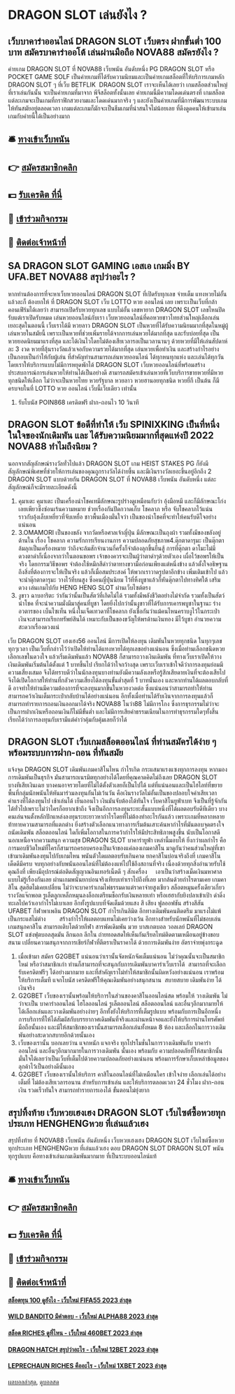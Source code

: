 # DRAGON SLOT เล่นยังไง ?
## เว็บบาคาร่าออนไลน์ DRAGON SLOT เว็บตรง ฝากขั้นต่ำ 100 บาท สมัครบาคาร่าออโต้ เล่นผ่านมือถือ NOVA88 สมัครยังไง ?
ค่ายเกม DRAGON SLOT ที่ NOVA88 เว็บพนัน อันดับหนึ่ง PG DRAGON SLOT หรือ POCKET GAME SOLF เป็นค่ายเกมที่ได้รับความนิยมและเป็นค่ายเกมสล็อตที่ให้บริการเกมหลัก DRAGON SLOT ๆ ที่เว็บ BETFLIK  DRAGON SLOT เราจะเห็นได้เลยว่า เกมสล็อตส่วนใหญ่ที่เราเล่นกันนั้น จะเป็นค่ายเกมที่มาจาก พีจีสล็อตทั้งนั้นเลย ค่ายเกมนี้มีความโดดเด่นตรงที่ เกมสล็อตแต่ละเกมจะเป็นเกมที่กราฟิกสวยงามและโดดเด่นมากจริง ๆ และยังเป็นค่ายเกมที่มีการพัฒนาระบบเกมให้ทันสมัยอยู่ตลอดเวลา เกมแต่ละเกมก็มักจะเป็นธีมเกมที่น่าสนใจไม่น้อยเลย ที่ดึงดูดคนให้เข้ามาเล่นเกมกับค่ายนี้ได้เป็นอย่างมาก

## 🛎 [ทางเข้าเว็บพนัน](https://bit.ly/3SdLNi2)
## 👉 [สมัครสมาชิกคลิก](https://bit.ly/3SdLNi2)
## 💵 [รับเครดิต ที่นี่](https://bit.ly/3dyRKHj)
## 👑 [เข้าร่วมกิจกรรม](https://bit.ly/3dyRKHj)
## 📱 [ติดต่อเจ้าหน้าที่](https://bit.ly/3dyRKHj)

## SA DRAGON SLOT GAMING เอสเอ เกมมิ่ง BY UFA.BET NOVA88 สรุปว่าอะไร ?
หากท่านต้องการที่จะหาเว็บหวยออนไลน์ DRAGON SLOT ที่เปิดรับทุกเลข จ่ายเต็ม แทงหวยไม่อั้น แล้วละก็ ต้องยกให้ ที่ DRAGON SLOT เว็บ LOTTO หวย ออนไลน์ เลย เพราะเป็นเว็บที่กล้าคอนเฟิร์มได้เลยว่า สามารถเปิดรับหวยทุกเลข แบบไม่อั้น เลขหายาก DRAGON SLOT เลขไหนปิดรับแต่เราเปิดรับหมด เล่นหวยออนไลน์กับเรา เว็บหวยออนไลน์ที่คอหวยชาวไทยส่วนใหญ่เลือกเล่นเยอะสุดในตอนนี้ เว็บเราได้มี หวยลาว DRAGON SLOT เป็นหวยที่ได้รับความนิยมมากที่สุดในหมู่ผู้เล่นหวยในสมัยนี้ เพราะเป็นหวยที่ช่วยเพิ่มรายได้จากการเล่นหวยได้มากที่สุด และรับบ่อยที่สุด เป็นหวยยอดนิยมมาแรงที่สุด และได้เงินไวโดยไม่ต้องเสียเวลารอเป็นเวลานานๆ ด้วยหวยที่มีให้เล่นสัปดาห์ละ 3 งวด หวยที่ลุ้นรางวัลแล้วเจอกับความรวยได้มากที่สุด เล่นหวยเพื่อทำเงิน และสร้างกำไรอย่างเป็นกอบเป็นกำให้กับผู้เล่น ที่สำคัญท่านสามารถเล่นหวยออนไลน์ ได้ทุกหนทุกแห่ง และเล่นได้ทุกวันโดยเราให้บริการแบบไม่มีการหยุดพักได้ DRAGON SLOT เว็บหวยออนไลน์ที่พร้อมสร้างประสบการณ์การเล่นหวยให้ท่านได้เป็นอย่างดี สามารถสมัครเข้าเล่นหวยที่เว็บบริการขายหวยที่มีหวยทุกชนิดให้เลือก ไม่ว่าจะเป็นหวยไทย หวยรัฐบาล หวยลาว หวยฮานอยทุกชนิด หวยยี่กี เป็นต้น ก็มีครบจบในที่ LOTTO หวย ออนไลน์ เว็บนี้เว็บเดียว เท่านั้น
1. รับโบนัส POIN868 เครดิตฟรี ฝาก-ถอนไว 10 วินาที

## DRAGON SLOT ข้อดีที่ทำให้ เว็บ SPINIXKING เป็นที่หนึ่งในใจของนักเดิมพัน และ ได้รับความนิยมมากที่สุดแห่งปี 2022 NOVA88 ทำไมถึงนิยม ?
นอกจากสัญลักษณ์รางวัลทั่วไปแล้ว DRAGON SLOT เกม HEIST STAKES PG ก็ยังมีสัญลักษณ์พิเศษที่ช่วยให้การเล่นของคุณถูกรางวัลได้ง่ายขึ้น และมีเงินรางวัลเยอะขึ้นอยู่อีกถึง 2 DRAGON SLOT แบบด้วยกัน DRAGON SLOT ที่ NOVA88 เว็บพนัน อันดับหนึ่ง แต่ละสัญลักษณ์ก็จะมีรายละเอียดดังนี้
1. คุมาเตะ คุมาเตะ เป็นเครื่องนำโชคเทมีลักษณะรูปร่างดูเหมือนกับว่า อุ้งมือหมี และก็มีลักษณะโก่งเลยเพียวซึ่งซ่อนเร้นความหมาย ช่วยเรื่องกันปัดกวาดเก็บ โชคลาภ หรือ จับโชคลาภไว้แน่น ราวกับอุ้งเล็บเหยี่ยวที่จับเหยื่อ ชาวพื้นเมืองมั่นใจว่า เป็นของนำโชคที่จะทำให้คนรับดีใจอย่างแน่นอน
2. 3.OMAMORI เป็นของขลัง จากวัดหรือศาลเจ้าญี่ปุ่น มีลักษณะเป็นถุงผ้า รวมทั้งมีของขลังอยู่ด้านใน เรื่อง โชคลาภ ความรักการเรียนงานการ ความปลอดภัยสุขภาพ4.ตุ๊กตาดารุมะ เป็นตุ๊กตาล้มลุกเป็นเครื่องหมาย ว่าถึงจะล้มสักจำนวนกี่ครั้งก็จำต้องลุกขึ้นยืนสู้ การที่ตุ๊กตา ดาโมะไม่มีดวงตาดำก็เนื่องจากว่าในตอนขอพร เจ้าของควรจะเป็นผู้ว่าตาดำๆด้วยตัวเอง เผื่อไว้ขอพรให้เป็นจริง โดยกรรมวิธีขอพร จำต้องใช้หมึกสีดำว่าตาทางขวามือก่อนเพียงแต่หนึ่งข้าง แล้วตั้งใจอธิษฐาน ถึงสิ่งที่ต้องการจะให้เป็นจริง แล้วก็เมื่อสมประสงค์ ให้พวกเราวาดรูปตาอีกข้าง เพิ่มเติมเข้าไป แล้วจะนำตุ๊กตาดารุมะ วางไว้ที่บนสูง ซึ่งคนญี่ปุ่นนิยม ไว้ที่หิ้งบูชาแล้วก็หันตุ๊กตาไปทางทิศใต้ เสริมดวง เล่นเกมไปกับ HENG HENG SLOT ผ่านเว็บไซต์ตรง
3. งูขาว ฉาบอาริตะ ว่ากันว่านั้นเป็นสัตว์ที่เกิดไม่ได้ รวมทั้งมีพลังชีวิตอย่างไม่จำกัด รวมทั้งเป็นสัตว์นำโชค ที่จะนำความมั่งมีมาสู่คนที่บูชา โดยยิ่งไปกว่านั้นงูขาวที่ได้รับการเคารพบูชาในฐานะ ร่างอวตารของ เบ็นไซเท็น หนึ่งในเจ็ดเทวดาที่โชคลาภ ยังเชื่อกันว่าแม้คนไหนคราบงูไว้ในกระเป๋า เงินจะสามารถเรียกทรัพย์สินได้ เหมาะกับเป็นของขวัญให้พรด้านเงินทอง มีไว้บูชา อำนวยความสะดวกเรื่องดวงแน่

เว็บ DRAGON SLOT เฮงเฮง56 ออนไลน์ มีการเปิดให้ลงทุน เดิมพันในหวยทุกชนิด ในทุกๆเลข ทุกๆเวลา เป็นเว็บที่กล่าวไว้ว่าเปิดให้ท่านได้แทงหวยได้ทุกเลขอย่างแน่นอน ซึ่งเมื่อท่านเลือกชนิดหวย เลือกเลขในดวงใจ แล้วเริ่มเดิมพันแล้ว NOVA88 ก็สามารถวางเงินเดิมพัน ที่ทางเว็บเราเปิดให้วางเงินเดิมพันเริ่มต้นได้ตั้งแต่ 1 บาทขึ้นไป เรียกได้ว่าใจกว้างสุด เพราะเว็บเราเข้าใจดีว่าการลงทุนย่อมมีความเสี่ยงเสมอ จึงได้ทราบดีว่าในนักลงทุนบางท่านยังมีความลังเลหรือรู้สึกเสียดายเงินที่จะต้องเสียไป จึงได้เปิดโอกาสให้ท่านที่กลัวความเสี่ยงได้ลงทุนขั้นต่ำสุดที่ 1 บาทนั่นเอง และหากท่านได้ผลตอบกลับที่ดี อาจทำให้ท่านมีความต้องการที่จะลงทุนมากขึ้นในหวยงวดต่อ ซึ่งแน่นอนว่าสามารถทำให้ท่านสามารถคว้าเงินเต็มกระเป๋ากลับบ้านได้อย่างแน่นอน อีกทั้งเมื่อท่านได้รับเงินจากการลงทุนแล้วก็สามารถทำรายการถอนเงินออกมาได้จริง NOVA88 โนว่า88 ไม่มีการโกง ซึ่งการธุรกรรมไม่ว่าจะเป็นการฝากเงินหรือถอนเงินก็ไม่มีขั้นต่ำ และไม่มีการเสียค่าธรรมเนียมในการทำธุรกรรมใดๆทั้งสิ้น เรียกได้ว่าการลงทุนกับเรามีแต่คำว่าคุ้มกับคุ้มเลยก็ว่าได้

## DRAGON SLOT เว็บเกมสล็อตออนไลน์ ที่ท่านสมัครได้ง่าย ๆ พร้อมระบบการฝาก-ถอน ที่ทันสมัย
แจ้งจุด DRAGON SLOT เดิมพันเกมคาสิโนไหน กำไรเกิด กระแสมาแรงแซงทุกการลงทุน หากมองการเดิมพันเป็นธุรกิจ มันสามารถเนรมิตทุกอย่างได้โดยที่คุณคาดคิดไม่ถึงเลย DRAGON SLOT บางทีเสียเงินเฉย บางคนอาจรวยโดยที่ไม่ได้ตั้งตัวเลยก็เป็นไปได้ แต่ที่แน่นอนและเป็นไฮไลท์ที่ขยายพื้นที่กลุ่มนักพนันให้หันมาร่วมลงทุนกันไม่เว้นวัน คือเงินรางวัลไม่อั้นเป็นของปลอบใจค่าเสียเวลา ค่าแรงที่ได้ลงทุนไป เช้าเล่นได้ เย็นถอนไว เงินมันจับต้องได้ทันใจ เว็บคาสิโนยูฟ่าเบท จึงเป็นที่รู้จักกันได้ทั่วไปเพราะไม่ว่าใครก็อยากเข้าถึง จึงเป็นอีกการลงทุนระยะสั้นแบบหนึ่งที่ได้ผลตอบรับดีทีเดียว บางคนเล่นจนตั้งหลักปักแหล่งลงทุนระยะยาวหากำไรโดยที่ไม่ต้องทำอะไรกันแล้ว เพราะเกมที่หลากหลาย ท้าทายความสามารถที่แตกต่าง ยิ่งสร้างตัวเลือกแนวทางการเริ่มต้นเสาะค้นหากำไรที่มันตอบจุดตรงใจ ถนัดเดิมพัน สล็อตออนไลน์ ใดก็เพิ่มโอกาสในการคว้ากำไรให้มีประสิทธิภาพสูงขึ้น นับเป็นโอกาสดีนอกเหนือจากความสนุก ความสุข DRAGON SLOT บาคาร่ายูฟ่า เหล่านี้มอบให้ ยิ่งกว่าผลกำไร คือการมอบชีวิตใหม่ที่ใครก็สามารถครอบครองเป็นเจ้าของแค่ลองเกมคาสิโน มาดูกันว่าคนส่วนใหญ่ที่เขาเข้ามาเดิมพันลงทุนไปกับเกมไหน พนันตัวใดผลตอบรับเกินคาด
ยกคาสิโนบ่อนจริงถึงที่ เกมคาสิโนเด็ดดีมีครบ จบทุกอย่างกับพนันออนไลน์ที่ไม่ต้องงแห่ไปใช้ถึงสถานที่จริง เนื่องด้วยทุกสิ่งอำนวยรับใช้คุณถึงที่ เพียงมีอุปกรณ์ต่อติดสัญญาณอินเทอร์เน็ตดี ๆ สักเครื่อง     เอาเป็นว่าสร้างเม็ดเงินมหาศาลแบบไม่รู้เรื่องกันเลย ผ่านเกมพนันยกบ่อนจริงเทียบเท่าเราไปถึงที่เลย มากล้นด้วยกำไรตามเคย เกมคาสิโน สุดฮิตไม่เคยเปลี่ยน ไม่ว่าจะบาคาร่าเกมไพ่ธรรมดาแต่ราคาจ่ายสูงเชียว สล็อตหมุนครั้งเดียวเกี่ยวรางวัลแจ๊กพอต รูเล็ตลูกเหล็กหมุนลงล็อกเตรียมช็อกรับเงินหลายเท่า หรือเฮฮากับยิงปลาเข้าเป้า ดำดิ่งทะเลไปคว้าเอากำไรไม่เบาเลย อีกทั้งรูปแบบที่จัดเต็มด้วยแสง สี เสียง ฟูลออฟชัน สร้างสีสัน UFABET
กีฬาพาเพลิน DRAGON SLOT กำไรเกินลิมิต อีกทางเดิมพันคนติดตรึม มาแรงไม่แพ้ เป็นกระแสไม่ต่าง        สร้างกำไรให้ผลตอบแทนไม่เคยว่างเว้น อีกทางสำหรับนักพนันที่ไม่ชอบเล่นเกมสนุกคาสิโน สามารถเติบโตด้วยกีฬา สารพัดเดิมพัน มวย บาสเกตบอล วอลเลย์ DRAGON SLOT แข่งฟุตบอลสุดมัน ลีกนอก ลีกใน ถ่ายทอดสดให้เห็นกันเรียลไทม์ติดตามเหมือนอยู่ข้างขอบสนาม เปลี่ยนความสนุกจากการเชียร์กีฬาที่ตีตราเป็นราคาได้ ด้วยการเดิมพันง่าย อัตราจ่ายพุ่งกระฉูด
1. เมื่อเข้ามา สมัคร G2GBET แน่นอนว่าเรานั้นจัดหนักจัดเต็มแน่นอน ไม่ว่าคุณนั้นจะเป็นสมาชิกใหม่ หรือว่าสมาชิกเก่า ท่านก็สามารถที่จะสนุกกับการเดิมพันบาคาร่าเว็บเราได้  สามารถที่จะเลือกรับเครดิตฟรีๆ ได้อย่างมากมาย และที่สำคัญเราไม่ทำให้สมาชิกนั้นผิดหวังอย่างแน่นอน เราพร้อมให้บริการเต็มที แจกโบนัส เครดิตฟรีให้คุณเดิมพันอย่างสนุกสนาน  สบายสบาย เดิมพันง่าย ได้เงินจริง
2. G2GBET เว็บของเรานั้นพร้อมให้บริการในส่วนของคาสิโนออนไลน์สด พร้อมให้ วางเดิมพัน ไม่ว่าจะเป็น บาคาร่าออนไลน์ ไฮโลออนไลน์ รูเล็ตออนไลน์ สล็อตออนไลน์ และอื่นๆอีกมากมายให้ได้เลือกเล่นและวางเดิมพันอย่างง่ายๆ อีกทั้งยังให้บริการที่เต็มรูปแบบ พร้อมกับการเป็นอีกหนึ่งการบริการที่ให้ได้สัมผัสกับบรรยากาศเดิมพันที่จริงและผ่านหน้าจอและยังให้บริการผ่านโทรศัพท์มือถือนั้นเอง และมีให้สมาชิกของเรานั้นสามารถเลือกเล่นทั้งหมด 8 ห้อง และเลือกในการวางเดิมพันอย่างสะดวกสบายอีกด้วยนั้นเอง
3. เว็บของเรานั้น บอกเลยว่าน แจกหนัก แจกจริง ทุกโปรโมชั่นในการวางเดิมพันกับ บาคาร่าออนไลน์ และอื่นๆอีกมากมายในการวางเดิมพัน นั้นเอง พร้อมกับ ความปลอดภัยที่ให้สมาชิกนั้นมั่นใจได้เลยว่าเป็นเว็บที่เต็มไปด้วยความปลอดภัยอย่างแน่นอน พร้อมการรักษาเก็บเหล่าข้อมูลของลุกค้าไว้เป็นอย่างดีนั้นเอง
4. G2GBET เว็บของเรานั้นให้บริการ คาสิโนออนไลน์ที่ไม่เหมือนใคร เข้าใจง่าย เลือกเล่นได้อย่างเต็มที่ ไม่ต้องเสียเวลารอนาน สำหรับการเข้าเล่น และให้บริการตลอดเวลา 24 ชั่วโมง ฝาก-ถอน เงิน รวดเร็วทันใจ สามารถทำรายการเองได้ ขั้นตอนไม่ยุ่งยาก

## สรุปทิ้งท้าย เว็บหวยเฮงเฮง DRAGON SLOT เว็บไซต์ซื้อหวยทุกประเภท HENGHENGหวย ที่เล่นแล้วเฮง
สรุปทิ้งท้าย ที่ NOVA88 เว็บพนัน อันดับหนึ่ง เว็บหวยเฮงเฮง DRAGON SLOT เว็บไซต์ซื้อหวยทุกประเภท HENGHENGหวย ที่เล่นแล้วเฮง ตอบ DRAGON SLOT DRAGON SLOT พนันทุกรูปแบบ คือทางเข้าเล่นเกมเดิมพันมากมาย ที่เป็นระบบออนไลน์แท้

## 🛎 [ทางเข้าเว็บพนัน](https://bit.ly/3SdLNi2)
## 👉 [สมัครสมาชิกคลิก](https://bit.ly/3SdLNi2)
## 💵 [รับเครดิต ที่นี่](https://bit.ly/3dyRKHj)
## 👑 [เข้าร่วมกิจกรรม](https://bit.ly/3dyRKHj)
## 📱 [ติดต่อเจ้าหน้าที่](https://bit.ly/3dyRKHj)

#### [สล็อตทุน 100 ดูยังไง - เว็บใหม่ FIFA55 2023 ล่าสุด](https://atom.io/themes/สล็อตทุน%20100%20ดูยังไง%20-%20เว็บใหม่%20fifa55%202023%20ล่าสุด)
#### [WILD BANDITO มีคำตอบ - เว็บใหม่ ALPHA88 2023 ล่าสุด](https://atom.io/themes/wild%20bandito%20มีคำตอบ%20-%20เว็บใหม่%20alpha88%202023%20ล่าสุด)
#### [สล็อต RICHES ดูที่ไหน - เว็บใหม่ 460BET 2023 ล่าสุด](https://atom.io/themes/สล็อต%20riches%20ดูที่ไหน%20-%20เว็บใหม่%20460bet%202023%20ล่าสุด)
#### [DRAGON HATCH สรุปว่าอะไร - เว็บใหม่ 12BET 2023 ล่าสุด](https://atom.io/themes/dragon%20hatch%20สรุปว่าอะไร%20-%20เว็บใหม่%2012bet%202023%20ล่าสุด)
#### [LEPRECHAUN RICHES คืออะไร - เว็บใหม่ 1XBET 2023 ล่าสุด](https://atom.io/themes/leprechaun%20riches%20คืออะไร%20-%20เว็บใหม่%201xbet%202023%20ล่าสุด)

[ผลบอลล่าสุด](https://siamsport.tv "ผลบอลล่าสุด"), [ดูบอลสด](https://siamsport.tv/ดูบอลสด "ดูบอลสด")